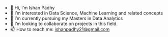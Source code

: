 - 👋 Hi, I’m Ishan Padhy
- 👀 I’m interested in Data Science, Machine Learning and related concepts
- 🌱 I’m currently pursuing my Masters in Data Analytics
- 💞️ I’m looking to collaborate on projects in this field.
- 📫 How to reach me: ishanpadhy21@gmail.com

<!---
ishanpadhy/ishanpadhy is a ✨ special ✨ repository because its `README.md` (this file) appears on your GitHub profile.
You can click the Preview link to take a look at your changes.
--->
